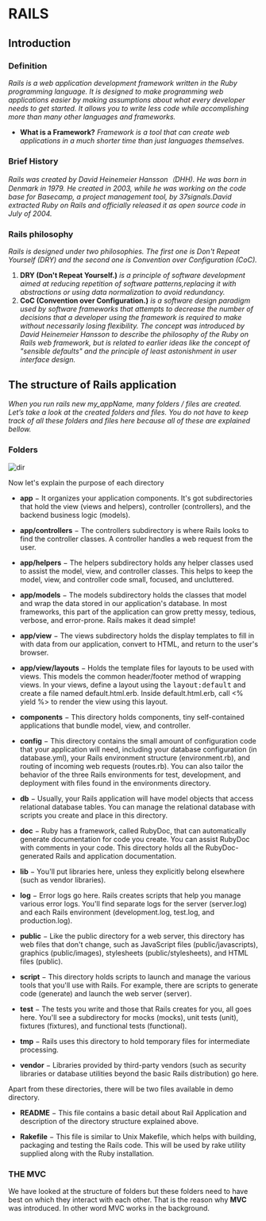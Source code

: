 # RAILS
## Introduction
### Definition
*Rails is a web application development framework written in the Ruby programming language. It is designed to make programming web applications easier by making assumptions about what every developer needs to get started. It allows you to write less code while accomplishing more than many other languages and frameworks.*
* **What is a Framework?**
*Framework is a tool that can create web applications in a much shorter time than just languages themselves.*
### Brief History
*Rails was created by David Heinemeier Hansson（DHH). He was born in Denmark in 1979. He created in 2003,  while he was working on the code base for Basecamp, a project management tool, by 37signals.David extracted Ruby on Rails and officially released it as open source code in July of 2004.*
### Rails philosophy
*Rails is designed under two philosophies. The first one is Don't Repeat Yourself (DRY) and the second one is Convention over Configuration (CoC).*
1. **DRY (Don't Repeat Yourself.)**
*is a principle of software development aimed at reducing repetition of software patterns,replacing it with abstractions or using data normalization to avoid redundancy.*
2. **CoC (Convention over Configuration.)**
*is a software design paradigm used by software frameworks that attempts to decrease the number of decisions that a developer using the framework is required to make without necessarily losing flexibility. The concept was introduced by David Heinemeier Hansson to describe the philosophy of the Ruby on Rails web framework, but is related to earlier ideas like the concept of "sensible defaults" and the principle of least astonishment in user interface design.*
## The structure of Rails application
*When you run rails new my_appName, many folders / files are created.
Let’s take a look at the created folders and files. You do not have to keep track of all these folders and files here because all of these are explained bellow.*

### Folders
![dir](https://github.com/Mediateri/SampleforWork/blob/master/dir.jpg)

Now let's explain the purpose of each directory

* **app** − It organizes your application components. It's got subdirectories that hold the view (views and helpers), controller (controllers), and the backend business logic (models).

* **app/controllers** − The controllers subdirectory is where Rails looks to find the controller classes. A controller handles a web request from the user.

* **app/helpers** − The helpers subdirectory holds any helper classes used to assist the model, view, and controller classes. This helps to keep the model, view, and controller code small, focused, and uncluttered.

* **app/models** − The models subdirectory holds the classes that model and wrap the data stored in our application's database. In most frameworks, this part of the application can grow pretty messy, tedious, verbose, and error-prone. Rails makes it dead simple!

* **app/view** − The views subdirectory holds the display templates to fill in with data from our application, convert to HTML, and return to the user's browser.

* **app/view/layouts** − Holds the template files for layouts to be used with views. This models the common header/footer method of wrapping views. In your views, define a layout using the <tt>layout:default</tt> and create a file named default.html.erb. Inside default.html.erb, call <% yield %> to render the view using this layout.

* **components** − This directory holds components, tiny self-contained applications that bundle model, view, and controller.

* **config** − This directory contains the small amount of configuration code that your application will need, including your database configuration (in database.yml), your Rails environment structure (environment.rb), and routing of incoming web requests (routes.rb). You can also tailor the behavior of the three Rails environments for test, development, and deployment with files found in the environments directory.

* **db** − Usually, your Rails application will have model objects that access relational database tables. You can manage the relational database with scripts you create and place in this directory.

* **doc** − Ruby has a framework, called RubyDoc, that can automatically generate documentation for code you create. You can assist RubyDoc with comments in your code. This directory holds all the RubyDoc-generated Rails and application documentation.

* **lib** − You'll put libraries here, unless they explicitly belong elsewhere (such as vendor libraries).

* **log** − Error logs go here. Rails creates scripts that help you manage various error logs. You'll find separate logs for the server (server.log) and each Rails environment (development.log, test.log, and production.log).

* **public** − Like the public directory for a web server, this directory has web files that don't change, such as JavaScript files (public/javascripts), graphics (public/images), stylesheets (public/stylesheets), and HTML files (public).

* **script** − This directory holds scripts to launch and manage the various tools that you'll use with Rails. For example, there are scripts to generate code (generate) and launch the web server (server).

* **test** − The tests you write and those that Rails creates for you, all goes here. You'll see a subdirectory for mocks (mocks), unit tests (unit), fixtures (fixtures), and functional tests (functional).

* **tmp** − Rails uses this directory to hold temporary files for intermediate processing.

* **vendor** − Libraries provided by third-party vendors (such as security libraries or database utilities beyond the basic Rails distribution) go here.

Apart from these directories, there will be two files available in demo directory.

* **README** − This file contains a basic detail about Rail Application and description of the directory structure explained above.

* **Rakefile** − This file is similar to Unix Makefile, which helps with building, packaging and testing the Rails code. This will be used by rake utility supplied along with the Ruby installation.
### THE MVC
We have looked at the structure of folders but these folders need to have best on which they interact with each other. That is the reason why **MVC** was introduced. In other word MVC works in the background.





